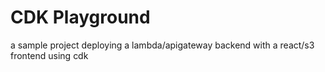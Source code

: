 # CDK Playground

a sample project deploying a lambda/apigateway backend with a react/s3 frontend using cdk
